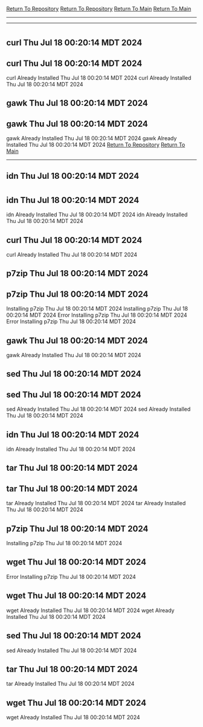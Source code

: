 [Return To Repository](https://github.com/DigitalWarrior/piholeparser/)
[Return To Repository](https://github.com/DigitalWarrior/piholeparser/)
[Return To Main](https://github.com/DigitalWarrior/piholeparser/blob/master/RecentRunLogs/Mainlog.md)
[Return To Main](https://github.com/DigitalWarrior/piholeparser/blob/master/RecentRunLogs/Mainlog.md)
____________________________________
____________________________________
# 
# 
## curl Thu Jul 18 00:20:14 MDT 2024
## curl Thu Jul 18 00:20:14 MDT 2024
curl Already Installed Thu Jul 18 00:20:14 MDT 2024
curl Already Installed Thu Jul 18 00:20:14 MDT 2024
## gawk Thu Jul 18 00:20:14 MDT 2024
## gawk Thu Jul 18 00:20:14 MDT 2024
gawk Already Installed Thu Jul 18 00:20:14 MDT 2024
gawk Already Installed Thu Jul 18 00:20:14 MDT 2024
[Return To Repository](https://github.com/DigitalWarrior/piholeparser/)
[Return To Main](https://github.com/DigitalWarrior/piholeparser/blob/master/RecentRunLogs/Mainlog.md)
____________________________________
## idn Thu Jul 18 00:20:14 MDT 2024
# 
## idn Thu Jul 18 00:20:14 MDT 2024
idn Already Installed Thu Jul 18 00:20:14 MDT 2024
idn Already Installed Thu Jul 18 00:20:14 MDT 2024
## curl Thu Jul 18 00:20:14 MDT 2024
curl Already Installed Thu Jul 18 00:20:14 MDT 2024
## p7zip Thu Jul 18 00:20:14 MDT 2024
## p7zip Thu Jul 18 00:20:14 MDT 2024
Installing p7zip Thu Jul 18 00:20:14 MDT 2024
Installing p7zip Thu Jul 18 00:20:14 MDT 2024
Error Installing p7zip Thu Jul 18 00:20:14 MDT 2024
Error Installing p7zip Thu Jul 18 00:20:14 MDT 2024
## gawk Thu Jul 18 00:20:14 MDT 2024
gawk Already Installed Thu Jul 18 00:20:14 MDT 2024
## sed Thu Jul 18 00:20:14 MDT 2024
## sed Thu Jul 18 00:20:14 MDT 2024
sed Already Installed Thu Jul 18 00:20:14 MDT 2024
sed Already Installed Thu Jul 18 00:20:14 MDT 2024
## idn Thu Jul 18 00:20:14 MDT 2024
idn Already Installed Thu Jul 18 00:20:14 MDT 2024
## tar Thu Jul 18 00:20:14 MDT 2024
## tar Thu Jul 18 00:20:14 MDT 2024
tar Already Installed Thu Jul 18 00:20:14 MDT 2024
tar Already Installed Thu Jul 18 00:20:14 MDT 2024
## p7zip Thu Jul 18 00:20:14 MDT 2024
Installing p7zip Thu Jul 18 00:20:14 MDT 2024
## wget Thu Jul 18 00:20:14 MDT 2024
Error Installing p7zip Thu Jul 18 00:20:14 MDT 2024
## wget Thu Jul 18 00:20:14 MDT 2024
wget Already Installed Thu Jul 18 00:20:14 MDT 2024
wget Already Installed Thu Jul 18 00:20:14 MDT 2024
## sed Thu Jul 18 00:20:14 MDT 2024
sed Already Installed Thu Jul 18 00:20:14 MDT 2024
## tar Thu Jul 18 00:20:14 MDT 2024
tar Already Installed Thu Jul 18 00:20:14 MDT 2024
## wget Thu Jul 18 00:20:14 MDT 2024
wget Already Installed Thu Jul 18 00:20:14 MDT 2024
